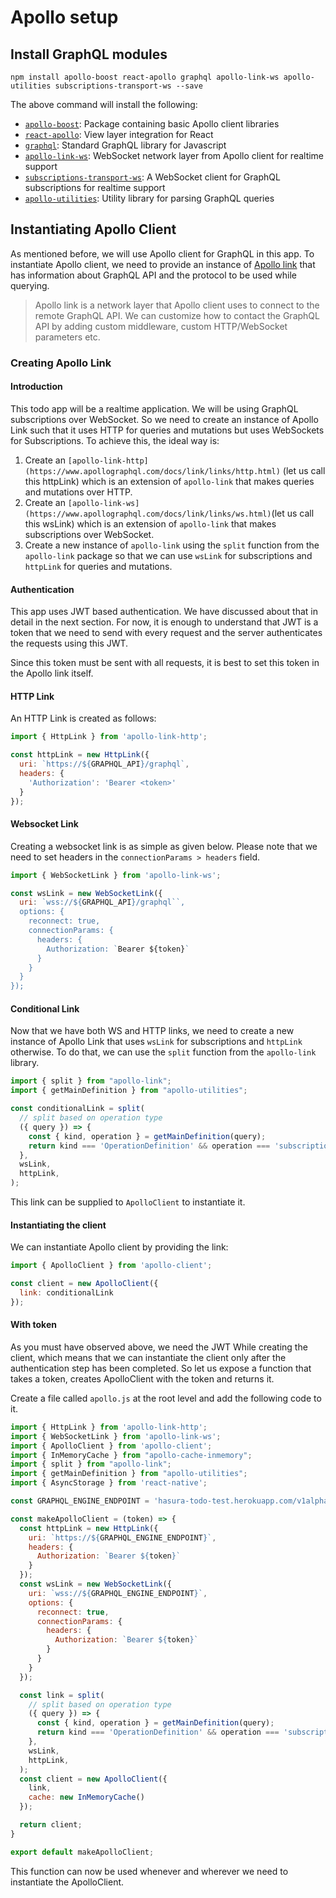 # Apollo setup

## Install GraphQL modules

```
npm install apollo-boost react-apollo graphql apollo-link-ws apollo-utilities subscriptions-transport-ws --save
```

The above command will install the following:

- [`apollo-boost`](https://github.com/apollographql/apollo-client/tree/master/packages/apollo-boost): Package containing basic Apollo client libraries
- [`react-apollo`](https://github.com/apollographql/react-apollo): View layer integration for React
- [`graphql`](https://github.com/graphql/graphql-js): Standard GraphQL library for Javascript
- [`apollo-link-ws`](https://github.com/apollographql/apollo-link/tree/master/packages/apollo-link-ws): WebSocket network layer from Apollo client for realtime support
- [`subscriptions-transport-ws`](https://github.com/apollographql/apollo-link/tree/master/packages/apollo-link-ws): A WebSocket client for GraphQL subscriptions for realtime support
- [`apollo-utilities`](https://github.com/apollographql/apollo-client/tree/master/packages/apollo-utilities): Utility library for parsing GraphQL queries


## Instantiating Apollo Client

As mentioned before, we will use Apollo client for GraphQL in this app. To instantiate Apollo client, we need to provide an instance of [Apollo link](https://www.apollographql.com/docs/link/index.html) that has information about GraphQL API and the protocol to be used while querying.

> Apollo link is a network layer that Apollo client uses to connect to the remote GraphQL API. We can customize how to contact the GraphQL API by adding custom middleware, custom HTTP/WebSocket parameters etc.

### Creating Apollo Link

#### Introduction

This todo app will be a realtime application. We will be using GraphQL subscriptions over WebSocket. So we need to create an instance of Apollo Link such that it uses HTTP for queries and mutations but uses WebSockets for Subscriptions. To achieve this, the ideal way is:

1. Create an `[apollo-link-http](https://www.apollographql.com/docs/link/links/http.html)` (let us call this httpLink) which is an extension of `apollo-link` that makes queries and mutations over HTTP. 
2. Create an `[apollo-link-ws](https://www.apollographql.com/docs/link/links/ws.html)`(let us call this wsLink) which is an extension of `apollo-link` that makes subscriptions over WebSocket.
3. Create a new instance of `apollo-link` using the `split` function from the `apollo-link` package so that we can use `wsLink` for subscriptions and `httpLink` for queries and mutations.

#### Authentication

This app uses JWT based authentication. We have discussed about that in detail in  the next section. For now, it is enough to understand that JWT is a token that we need to send with every request and the server authenticates the requests using this JWT.

Since this token must be sent with all requests, it is best to set this token in the Apollo link itself. 

#### HTTP Link

An HTTP Link is created as follows:

```js
import { HttpLink } from 'apollo-link-http';

const httpLink = new HttpLink({
  uri: `https://${GRAPHQL_API}/graphql`,
  headers: {
    'Authorization': 'Bearer <token>'
  }
});
```

#### Websocket Link

Creating a websocket link is as simple as given below. Please note that we need to set headers in the `connectionParams > headers` field.

```js
import { WebSocketLink } from 'apollo-link-ws';

const wsLink = new WebSocketLink({
  uri: `wss://${GRAPHQL_API}/graphql``,
  options: {
    reconnect: true,
    connectionParams: {
      headers: {
        Authorization: `Bearer ${token}`
      }
    }
  }
});
```

#### Conditional Link

Now that we have both WS and HTTP links, we need to create a new instance of Apollo Link that uses `wsLink` for subscriptions and `httpLink` otherwise. To do that, we can use the `split` function from the `apollo-link` library.

```js
import { split } from "apollo-link";
import { getMainDefinition } from "apollo-utilities";

const conditionalLink = split(
  // split based on operation type
  ({ query }) => {
    const { kind, operation } = getMainDefinition(query);
    return kind === 'OperationDefinition' && operation === 'subscription';
  },
  wsLink,
  httpLink,
);
```

This link can be supplied to `ApolloClient` to instantiate it.

#### Instantiating the client

We can instantiate Apollo client by providing the link:

```js
import { ApolloClient } from 'apollo-client';

const client = new ApolloClient({
  link: conditionalLink
});
```

#### With token

As you must have observed above, we need the JWT While creating the client, which means that we can instantiate the client only after the authentication step has been completed. So let us expose a function that takes a token, creates ApolloClient with the token and returns it.

Create a file called `apollo.js` at the root level and add the following code to it.

```js
import { HttpLink } from 'apollo-link-http';
import { WebSocketLink } from 'apollo-link-ws';
import { ApolloClient } from 'apollo-client';
import { InMemoryCache } from "apollo-cache-inmemory";
import { split } from "apollo-link";
import { getMainDefinition } from "apollo-utilities";
import { AsyncStorage } from 'react-native';

const GRAPHQL_ENGINE_ENDPOINT = 'hasura-todo-test.herokuapp.com/v1alpha1/graphql'

const makeApolloClient = (token) => { 
  const httpLink = new HttpLink({
    uri: `https://${GRAPHQL_ENGINE_ENDPOINT}`,
    headers: {
      Authorization: `Bearer ${token}`
    }
  });
  const wsLink = new WebSocketLink({
    uri: `wss://${GRAPHQL_ENGINE_ENDPOINT}`,
    options: {
      reconnect: true,
      connectionParams: {
        headers: {
          Authorization: `Bearer ${token}`
        }
      }
    }
  });

  const link = split(
    // split based on operation type
    ({ query }) => {
      const { kind, operation } = getMainDefinition(query);
      return kind === 'OperationDefinition' && operation === 'subscription';
    },
    wsLink,
    httpLink,
  );
  const client = new ApolloClient({
    link,
    cache: new InMemoryCache()
  });

  return client;
}

export default makeApolloClient;
```

This function can now be used whenever and wherever we need to instantiate the ApolloClient.

